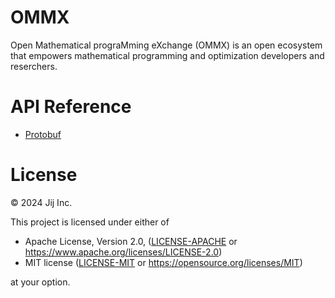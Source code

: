 # OMMX

Open Mathematical prograMming eXchange (OMMX) is an open ecosystem that empowers mathematical programming and optimization developers and reserchers.

# API Reference

- [Protobuf](https://sturdy-enigma-gqlonvg.pages.github.io/protobuf.html)

# License
© 2024 Jij Inc.

This project is licensed under either of

- Apache License, Version 2.0, ([LICENSE-APACHE](LICENSE-APACHE) or <https://www.apache.org/licenses/LICENSE-2.0>)
- MIT license ([LICENSE-MIT](LICENSE-MIT) or <https://opensource.org/licenses/MIT>)

at your option.
